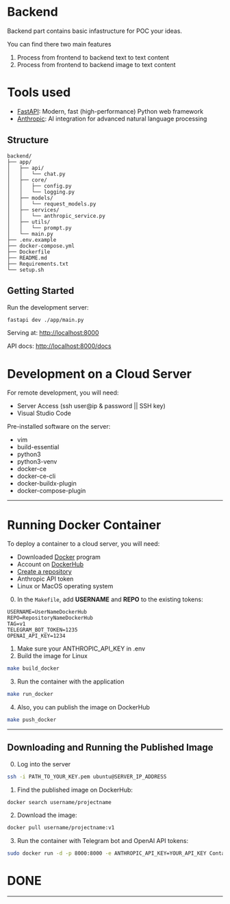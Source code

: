 # Backend
Backend part contains basic infastructure for POC your ideas.

You can find there two main features
1. Process from frontend to backend text to text content
2. Process from frontend to backend image to text content


# Tools used
- [FastAPI](https://fastapi.tiangolo.com/):        Modern, fast (high-performance) Python web framework
- [Anthropic](https://docs.anthropic.com/en/home): AI integration for advanced natural language processing


## Structure
```
backend/
├── app/
│   ├── api/
│   │   └── chat.py
│   ├── core/
│   │   ├── config.py 
│   │   └── logging.py
│   ├── models/
│   │   └── request_models.py
│   ├── services/
│   │   └── anthropic_service.py
│   ├── utils/
│   │   └── prompt.py
│   └── main.py
├── .env.example
├── docker-compose.yml
├── Dockerfile
├── README.md
├── Requirements.txt
└── setup.sh
```

## Getting Started

Run the development server:

```bash
fastapi dev ./app/main.py
```

Serving at: [http://localhost:8000](http://localhost:8000)

API docs: [http://localhost:8000/docs](http://localhost:8000/docs)

# Development on a Cloud Server

For remote development, you will need:

- Server Access (ssh user@ip & password || SSH key)
- Visual Studio Code

Pre-installed software on the server:

- vim
- build-essential
- python3
- python3-venv
- docker-ce
- docker-ce-cli
- docker-buildx-plugin
- docker-compose-plugin

---

# Running Docker Container

To deploy a container to a cloud server, you will need:

- Downloaded [Docker](https://www.docker.com/products/docker-desktop/) program
- Account on [DockerHub](https://hub.docker.com/)
- [Create a repository](https://docs.docker.com/docker-hub/repos/create/)
- Anthropic API token
- Linux or MacOS operating system

0. In the `Makefile`, add **USERNAME** and **REPO** to the existing tokens:
```
USERNAME=UserNameDockerHub
REPO=RepositoryNameDockerHub
TAG=v1
TELEGRAM_BOT_TOKEN=1235
OPENAI_API_KEY=1234
```
1. Make sure your ANTHROPIC_API_KEY in .env
2. Build the image for Linux
```bash
make build_docker
```
3. Run the container with the application
```bash
make run_docker
```
4. Also, you can publish the image on DockerHub
```bash
make push_docker
```

---

## Downloading and Running the Published Image
0. Log into the server
```bash
ssh -i PATH_TO_YOUR_KEY.pem ubuntu@SERVER_IP_ADDRESS
```
1. Find the published image on DockerHub:
```bash
docker search username/projectname
```
2. Download the image:
```bash
docker pull username/projectname:v1
```
3. Run the container with Telegram bot and OpenAI API tokens:
```bash
sudo docker run -d -p 8000:8000 -e ANTHROPIC_API_KEY=YOUR_API_KEY ContainerID
```

# DONE
--- --- --- 
